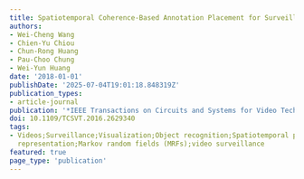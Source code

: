 ```yaml
---
title: Spatiotemporal Coherence-Based Annotation Placement for Surveillance Videos
authors:
- Wei-Cheng Wang
- Chien-Yu Chiou
- Chun-Rong Huang
- Pau-Choo Chung
- Wei-Yun Huang
date: '2018-01-01'
publishDate: '2025-07-04T19:01:18.848319Z'
publication_types:
- article-journal
publication: '*IEEE Transactions on Circuits and Systems for Video Technology*'
doi: 10.1109/TCSVT.2016.2629340
tags:
- Videos;Surveillance;Visualization;Object recognition;Spatiotemporal phenomena;Optimization;Trajectory;Feature
  representation;Markov random fields (MRFs);video surveillance
featured: true
page_type: 'publication'
---
```

